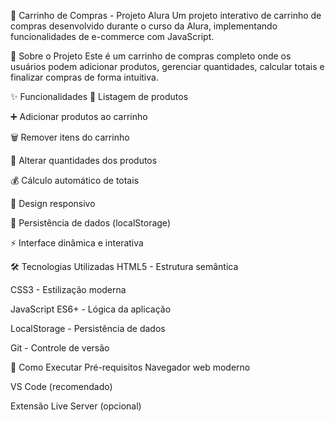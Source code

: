 🛒 Carrinho de Compras - Projeto Alura
Um projeto interativo de carrinho de compras desenvolvido durante o curso da Alura, implementando funcionalidades de e-commerce com JavaScript.

🎯 Sobre o Projeto
Este é um carrinho de compras completo onde os usuários podem adicionar produtos, gerenciar quantidades, calcular totais e finalizar compras de forma intuitiva.

✨ Funcionalidades
🏪 Listagem de produtos

➕ Adicionar produtos ao carrinho

🗑️ Remover itens do carrinho

🔢 Alterar quantidades dos produtos

💰 Cálculo automático de totais

📱 Design responsivo

🛒 Persistência de dados (localStorage)

⚡ Interface dinâmica e interativa

🛠️ Tecnologias Utilizadas
HTML5 - Estrutura semântica

CSS3 - Estilização moderna

JavaScript ES6+ - Lógica da aplicação

LocalStorage - Persistência de dados

Git - Controle de versão

🚀 Como Executar
Pré-requisitos
Navegador web moderno

VS Code (recomendado)

Extensão Live Server (opcional)

